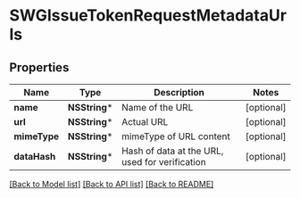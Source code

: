 # SWGIssueTokenRequestMetadataUrls

## Properties
Name | Type | Description | Notes
------------ | ------------- | ------------- | -------------
**name** | **NSString*** | Name of the URL | [optional] 
**url** | **NSString*** | Actual URL | [optional] 
**mimeType** | **NSString*** | mimeType of URL content | [optional] 
**dataHash** | **NSString*** | Hash of data at the URL, used for verification | [optional] 

[[Back to Model list]](../README.md#documentation-for-models) [[Back to API list]](../README.md#documentation-for-api-endpoints) [[Back to README]](../README.md)



